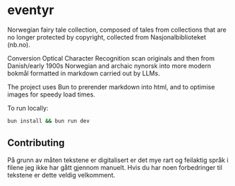 # eventyr

Norwegian fairy tale collection, composed of tales from collections that are no longer protected by copyright, collected from Nasjonalbiblioteket (nb.no).

Conversion Optical Character Recognition scan originals and then from Danish/early 1900s Norwegian and archaic nynorsk into more modern bokmål formatted in markdown carried out by LLMs.

The project uses Bun to prerender markdown into html, and to optimise images for speedy load times.

To run locally:

```bash
bun install && bun run dev
```

## Contributing

På grunn av måten tekstene er digitalisert er det mye rart og feilaktig språk i filene jeg ikke har gått gjennom manuelt. Hvis du har noen forbedringer til tekstene er dette veldig velkomment.
